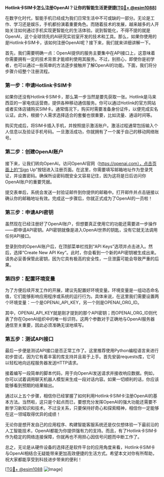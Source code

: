 **Hotlink卡SIM卡怎么注册OpenAI？让你的智能生活更便捷[[TG💪+ @esim1088](https://t.me/s/esim1088)]**

在数字化时代，智能手机已经成为我们日常生活中不可或缺的一部分。无论是工作、学习还是娱乐，手机都扮演着重要角色。而随着技术的发展，越来越多的人开始关注如何通过手机实现更智能化的生活体验。说到智能化，不得不提的就是OpenAI，这个全球领先的AI研究实验室开发的技术和工具。那么，如果你使用的是Hotlink卡SIM卡，该如何注册OpenAI呢？接下来，我们就来详细讲解一下。

首先，我们需要明确一点：OpenAI提供的服务主要集中在API接口上，这意味着你需要拥有一定的技术背景才能顺利使用其服务。不过，别担心，即使你是初学者，也可以通过一些简单的方法逐步接触并了解OpenAI的功能。下面，我们将分步骤介绍整个注册流程。

### 第一步：申请Hotlink卡SIM卡

如果你还没有Hotlink卡SIM卡，那么第一步当然是要先获取一张。Hotlink是马来西亚的一家电信运营商，提供各种移动通信服务。你可以通过Hotlink的官方网站或者实体店铺购买SIM卡。通常情况下，购买时需要准备身份证件，以便完成实名认证。此外，根据个人需求选择适合的套餐也很重要，比如流量、通话时间等。

购买完成后，将SIM卡插入手机，并按照提示激活账户。激活过程通常包括输入个人信息以及验证手机号码。一旦激活成功，你就拥有了一个属于自己的移动网络账号。

### 第二步：创建OpenAI账户

接下来，让我们转向OpenAI。访问OpenAI官网（https://openai.com），点击页面上的“Sign Up”按钮进入注册页面。在这里，你需要填写邮箱地址作为登录凭证，并设置密码。确保所设密码既安全又容易记住，因为这将是日后访问你OpenAI账户的重要凭据。

提交表单后，系统会发送一封验证邮件到你提供的邮箱中。打开邮件并点击链接以确认你的邮箱地址有效。完成这一步骤后，你就正式成为了OpenAI的一员啦！

### 第三步：申请API密钥

虽然现在已经注册好了OpenAI账户，但想要真正使用它的功能还需要进一步操作——即申请API密钥。API密钥就像是进入OpenAI世界的钥匙，没有它就无法调用任何API接口。

登录到你的OpenAI账户后，在顶部菜单栏找到“API Keys”选项并点击进入。然后，选择“Create New API Key”。此时，你会看到一个新的API密钥被生成出来。请务必妥善保管此密钥，因为它具有极高的安全性，一旦泄露可能会导致严重的后果。

### 第四步：配置环境变量

为了方便后续开发工作的开展，建议先配置好环境变量。环境变量是一组动态命名值，它们能够影响应用程序或系统的运行行为。具体来说，在这里我们需要设置两个环境变量：一个是OPENAI_API_KEY，另一个则是OPENAI_ORG_ID。

其中，OPENAI_API_KEY就是刚才提到的那个API密钥；而OPENAI_ORG_ID则代表了你在OpenAI组织中的唯一标识符。这两个参数对于正确地与OpenAI服务器通信至关重要，因此必须准确无误地填写。

### 第五步：测试API接口

最后一步便是测试API接口是否正常工作了。这里推荐使用Python编程语言来进行初步尝试，因为它有着丰富的库支持并且易于上手。首先安装requests库，它可以轻松地向远程服务器发送HTTP请求。

接着编写一段简单的脚本代码，用于向OpenAI发送请求并接收响应数据。例如，你可以试着调用聊天机器人模型来生成一段对话内容。如果一切顺利的话，你应该能够看到预期的结果输出。

通过以上五个步骤，相信你已经掌握了如何利用Hotlink卡SIM卡注册OpenAI的基本方法。当然啦，这只是个起点而已，要想充分发挥OpenAI的强大功能还需要不断学习新知识和技术。不过没关系，只要保持好奇心和探索精神，相信你一定能够在这一领域取得优异的成绩！

无论你是想开发自己的应用程序、构建智能客服系统还是仅仅想体验一下最前沿的人工智能技术，OpenAI都能为你提供强有力的支持。而且，有了Hotlink卡SIM卡作为稳定的网络连接保障，你就再也不用担心因信号问题而中断工作了。

总之，无论是从硬件设备的选择还是软件平台的应用角度来看，Hotlink卡SIM卡与OpenAI相结合无疑能带来更加高效便捷的生活方式。希望本文对你有所帮助，祝大家都能享受到科技进步带来的便利！

[[TG💪+ @esim1088](https://t.me/s/esim1088) ![Image](https://i.postimg.cc/4NQfJmqS/Snipaste-2025-05-13-00-14-12.png)]